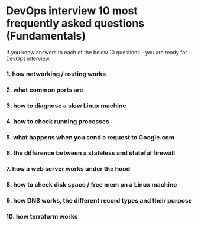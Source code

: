 # DevOps interview 10 most frequently asked questions (Fundamentals)
If you know answers to each of the below 10 questions - you are ready for DevOps interview.

### 1. how networking / routing works
### 2. what common ports are

### 3. how to diagnose a slow Linux machine

### 4. how to check running processes

### 5. what happens when you send a request to Google.com

### 6. the difference between a stateless and stateful firewall

### 7. how a web server works under the hood

### 8. how to check disk space / free mem on a Linux machine

### 9. how DNS works, the different record types and their purpose

### 10. how terraform works
